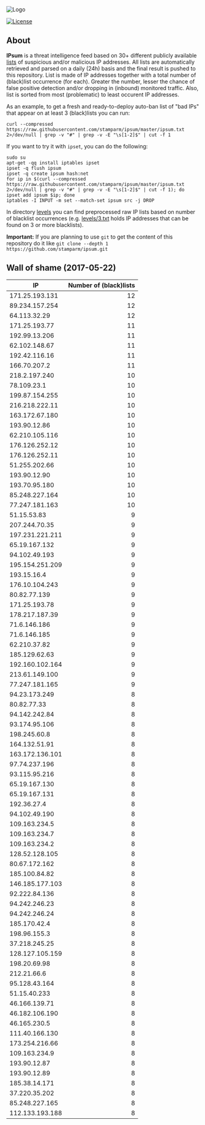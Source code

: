 ![Logo](logo.png)

[![License](https://img.shields.io/badge/license-Public_domain-red.svg)](https://wiki.creativecommons.org/wiki/Public_domain)

About
----

**IPsum** is a threat intelligence feed based on 30+ different publicly available [lists](https://github.com/stamparm/maltrail) of suspicious and/or malicious IP addresses. All lists are automatically retrieved and parsed on a daily (24h) basis and the final result is pushed to this repository. List is made of IP addresses together with a total number of (black)list occurrence (for each). Greater the number, lesser the chance of false positive detection and/or dropping in (inbound) monitored traffic. Also, list is sorted from most (problematic) to least occurent IP addresses.

As an example, to get a fresh and ready-to-deploy auto-ban list of "bad IPs" that appear on at least 3 (black)lists you can run:

```
curl --compressed https://raw.githubusercontent.com/stamparm/ipsum/master/ipsum.txt 2>/dev/null | grep -v "#" | grep -v -E "\s[1-2]$" | cut -f 1
```

If you want to try it with `ipset`, you can do the following:

```
sudo su
apt-get -qq install iptables ipset
ipset -q flush ipsum
ipset -q create ipsum hash:net
for ip in $(curl --compressed https://raw.githubusercontent.com/stamparm/ipsum/master/ipsum.txt 2>/dev/null | grep -v "#" | grep -v -E "\s[1-2]$" | cut -f 1); do ipset add ipsum $ip; done
iptables -I INPUT -m set --match-set ipsum src -j DROP
```

In directory [levels](levels) you can find preprocessed raw IP lists based on number of blacklist occurrences (e.g. [levels/3.txt](levels/3.txt) holds IP addresses that can be found on 3 or more blacklists).

**Important:** If you are planning to use `git` to get the content of this repository do it like `git clone --depth 1 https://github.com/stamparm/ipsum.git`

Wall of shame (2017-05-22)
----

|IP|Number of (black)lists|
|---|--:|
171.25.193.131|12
89.234.157.254|12
64.113.32.29|12
171.25.193.77|11
192.99.13.206|11
62.102.148.67|11
192.42.116.16|11
166.70.207.2|11
218.2.197.240|10
78.109.23.1|10
199.87.154.255|10
216.218.222.11|10
163.172.67.180|10
193.90.12.86|10
62.210.105.116|10
176.126.252.12|10
176.126.252.11|10
51.255.202.66|10
193.90.12.90|10
193.70.95.180|10
85.248.227.164|10
77.247.181.163|10
51.15.53.83|9
207.244.70.35|9
197.231.221.211|9
65.19.167.132|9
94.102.49.193|9
195.154.251.209|9
193.15.16.4|9
176.10.104.243|9
80.82.77.139|9
171.25.193.78|9
178.217.187.39|9
71.6.146.186|9
71.6.146.185|9
62.210.37.82|9
185.129.62.63|9
192.160.102.164|9
213.61.149.100|9
77.247.181.165|9
94.23.173.249|8
80.82.77.33|8
94.142.242.84|8
93.174.95.106|8
198.245.60.8|8
164.132.51.91|8
163.172.136.101|8
97.74.237.196|8
93.115.95.216|8
65.19.167.130|8
65.19.167.131|8
192.36.27.4|8
94.102.49.190|8
109.163.234.5|8
109.163.234.7|8
109.163.234.2|8
128.52.128.105|8
80.67.172.162|8
185.100.84.82|8
146.185.177.103|8
92.222.84.136|8
94.242.246.23|8
94.242.246.24|8
185.170.42.4|8
198.96.155.3|8
37.218.245.25|8
128.127.105.159|8
198.20.69.98|8
212.21.66.6|8
95.128.43.164|8
51.15.40.233|8
46.166.139.71|8
46.182.106.190|8
46.165.230.5|8
111.40.166.130|8
173.254.216.66|8
109.163.234.9|8
193.90.12.87|8
193.90.12.89|8
185.38.14.171|8
37.220.35.202|8
85.248.227.165|8
112.133.193.188|8
